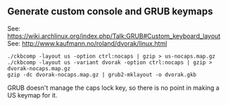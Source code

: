 ## Generate custom console and GRUB keymaps

See: https://wiki.archlinux.org/index.php/Talk:GRUB#Custom_keyboard_layout
See: http://www.kaufmann.no/roland/dvorak/linux.html

```
./ckbcomp -layout us -option ctrl:nocaps | gzip > us-nocaps.map.gz
./ckbcomp -layout us -variant dvorak -option ctrl:nocaps | gzip > dvorak-nocaps.map.gz
gzip -dc dvorak-nocaps.map.gz | grub2-mklayout -o dvorak.gkb
```

GRUB doesn't manage the caps lock key, so there is no point in making a US
keymap for it.
